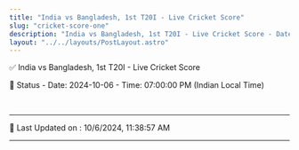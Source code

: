 ```yaml
---
title: "India vs Bangladesh, 1st T20I - Live Cricket Score"
slug: "cricket-score-one"
description: "India vs Bangladesh, 1st T20I - Live Cricket Score - Date: 2024-10-06 - Time: 07:00:00 PM (Indian Local Time)."
layout: "../../layouts/PostLayout.astro"
--- 
```


✅ India vs Bangladesh, 1st T20I - Live Cricket Score

📑 Status - Date: 2024-10-06 - Time: 07:00:00 PM (Indian Local Time)

<br />

***

📝 Last Updated on : 10/6/2024, 11:38:57 AM

***

